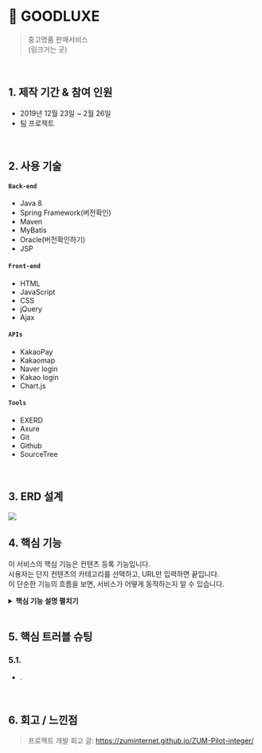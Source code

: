 # :pushpin: GOODLUXE
>중고명품 판매서비스  
>(링크거는 곳)  

</br>

## 1. 제작 기간 & 참여 인원
- 2019년 12월 23일 ~ 2월 26일
- 팀 프로젝트

</br>

## 2. 사용 기술
#### `Back-end`
  - Java 8
  - Spring Framework(버전확인)
  - Maven
  - MyBatis
  - Oracle(버전확인하기)
  - JSP
#### `Front-end`
  - HTML
  - JavaScript
  - CSS
  - jQuery
  - Ajax
#### `APIs`
  - KakaoPay
  - Kakaomap
  - Naver login
  - Kakao login
  - Chart.js
#### `Tools`
  - EXERD
  - Axure
  - Git
  - Github
  - SourceTree

</br>

## 3. ERD 설계
![](https://zuminternet.github.io/images/portal/post/2019-04-22-ZUM-Pilot-integer/final_erd.png)


## 4. 핵심 기능
이 서비스의 핵심 기능은 컨텐츠 등록 기능입니다.  
사용자는 단지 컨텐츠의 카테고리를 선택하고, URL만 입력하면 끝입니다.  
이 단순한 기능의 흐름을 보면, 서비스가 어떻게 동작하는지 알 수 있습니다.  

<details>
<summary><b>핵심 기능 설명 펼치기</b></summary>
<div markdown="1">

### 4.1. 전체 흐름

### 4.2. 사용자 요청

### 4.3. Controller

### 4.4. Service

### 4.5. Repository
</div>
</details> 

</br>

## 5. 핵심 트러블 슈팅
### 5.1. 
- .

    
</br>

## 6. 회고 / 느낀점
>프로젝트 개발 회고 글: https://zuminternet.github.io/ZUM-Pilot-integer/
